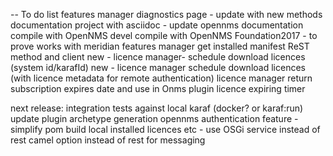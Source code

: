 -- To do list
features manager diagnostics page - update with new methods
documentation project with asciidoc - update opennms documentation
compile with OpenNMS devel
compile with OpenNMS Foundation2017  - to prove works with meridian
features manager get installed manifest ReST method and client
new - licence manager- schedule download licences (system id/karafId)
new - licence manager schedule download licences (with licence metadata for remote authentication)
licence manager return subscription expires date and use in Onms
plugin licence expiring timer

next release:
integration tests against local karaf (docker? or karaf:run)
update plugin archetype generation
opennms authentication feature - simplify pom build
local installed licences etc - use OSGi service instead of rest
camel option instead of rest for messaging
